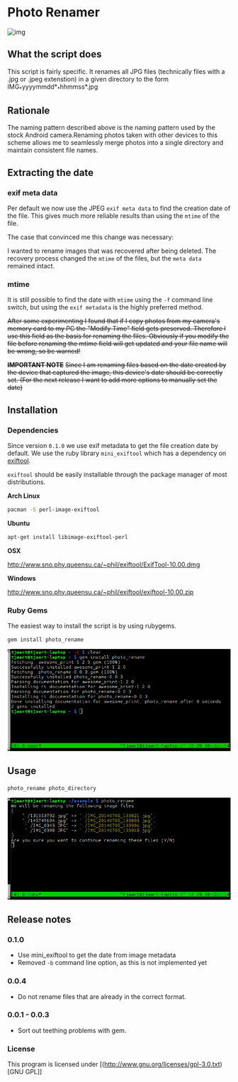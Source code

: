 # Photo Renamer #

![img](https://badge.fury.io/for/rb/photo_rename) 

## What the script does ##

This script is fairly specific. It renames all JPG files (technically files with a .jpg or .jpeg extenstion) in a given directory to the form IMG<sub>\*</sub>yyyymmdd\*<sub>\*</sub>hhmmss\*.jpg

## Rationale ##

The naming pattern described above is the naming pattern used by the stock Android camera.Renaming photos taken with other devices to this scheme allows me to seamlessly merge photos into a single directory and maintain consistent file names.

## Extracting the date ##

### exif meta data ###
Per default we now use the JPEG `exif meta data` to find the creation date of the file. This gives much more reliable results than using the `mtime` of the file.

The case that convinced me this change was necessary:

I wanted to rename images that was recovered after being deleted. The recovery process changed the `mtime` of the files, but the `meta data` remained intact. 

### mtime ###

It is still possible to find the date with `mtime` using the `-f` command line switch, but using the `exif metadata` is the highly preferred method. 

~~After some experimenting I found that if I copy photos from my camera's memory card to my PC the "Modify Time" field gets preserved. Therefore I use this field as the basis for renaming the files. Obviously if you modify the file before renaming the mtime field will get updated and your file name will be wrong, so be warned!~~

~~**IMPORTANT NOTE**~~
~~Since I am renaming files based on the date created by the device that captured the image, this device's date should be correctly set. (For the next release I want to add more options to manually set the date)~~


## Installation ##

### Dependencies ###
Since version `0.1.0` we use exif metadata to get the file creation date by default. We use the ruby library `mini_exiftool` which has a dependency on [exiftool](http://www.sno.phy.queensu.ca/~phil/exiftool/).

`exiftool` should be easily installable through the package manager of most distributions.

**Arch Linux**

```bash
pacman -S perl-image-exiftool
```

**Ubuntu**

```bash
apt-get install libimage-exiftool-perl
```

**OSX**

http://www.sno.phy.queensu.ca/~phil/exiftool/ExifTool-10.00.dmg

**Windows**

http://www.sno.phy.queensu.ca/~phil/exiftool/exiftool-10.00.zip


### Ruby Gems ###

The easiest way to install the script is by using rubygems.

    gem install photo_rename

![img](./screenshots/install.png)

## Usage ##

    photo_rename photo_directory

![img](./screenshots/example.png)


## Release notes ##

### 0.1.0 ###

-   Use mini_exiftool to get the date from image metadata
-   Removed `-b` command line option, as this is not implemented yet

### 0.0.4 ###

-   Do not rename files that are already in the correct format.

### 0.0.1 - 0.0.3 ###

-   Sort out teething problems with gem.

### License ###

This program is licensed under [(<http://www.gnu.org/licenses/gpl-3.0.txt>)[GNU GPL]]
